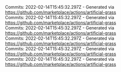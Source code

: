 Commits: 2022-02-14T15:45:32.297Z - Generated via https://github.com/marketplace/actions/artificial-grass
<br>
Commits: 2022-02-14T15:45:32.297Z - Generated via https://github.com/marketplace/actions/artificial-grass
<br>
Commits: 2022-02-14T15:45:32.297Z - Generated via https://github.com/marketplace/actions/artificial-grass
<br>
Commits: 2022-02-14T15:45:32.297Z - Generated via https://github.com/marketplace/actions/artificial-grass
<br>
Commits: 2022-02-14T15:45:32.297Z - Generated via https://github.com/marketplace/actions/artificial-grass
<br>
Commits: 2022-02-14T15:45:32.297Z - Generated via https://github.com/marketplace/actions/artificial-grass
<br>

